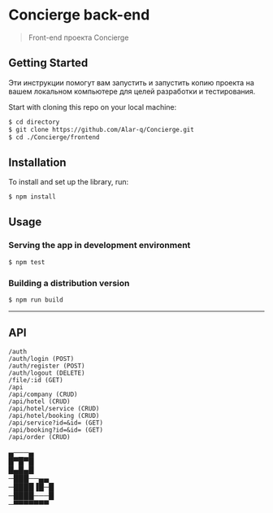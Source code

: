 # Concierge back-end
> Front-end проекта Concierge

## Getting Started
Эти инструкции помогут вам запустить и запустить копию проекта на вашем локальном компьютере для целей разработки и тестирования.

Start with cloning this repo on your local machine:

```sh
$ cd directory
$ git clone https://github.com/Alar-q/Concierge.git
$ cd ./Concierge/frontend
```

## Installation

To install and set up the library, run:
```sh    
$ npm install
```

## Usage

### Serving the app in development environment

```sh
$ npm test
```

### Building a distribution version

```sh
$ npm run build
```
---


## API
```
/auth
/auth/login (POST)
/auth/register (POST)
/auth/logout (DELETE)
/file/:id (GET)
/api
/api/company (CRUD)
/api/hotel (CRUD)
/api/hotel/service (CRUD)
/api/hotel/booking (CRUD)
/api/service?id=&id= (GET)
/api/booking?id=&id= (GET)
/api/order (CRUD)
```

▄───▄  
█▀█▀█  
█▄█▄█  
─███──▄▄  
─████▐█─█  
─████───█  
─▀▀▀▀▀▀▀  
